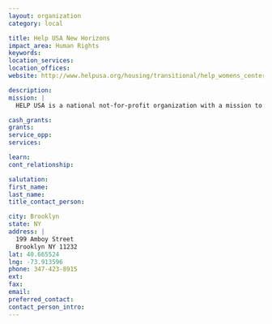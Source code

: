 ```yaml
---
layout: organization
category: local

title: Help USA New Horizons
impact_area: Human Rights
keywords: 
location_services: 
location_offices: 
website: http://www.helpusa.org/housing/transitional/help_womens_center

description: 
mission: |
  HELP USA is a national not-for-profit organization with a mission to empower the homeless and others in need to become and remain self-reliant.  Through the development of quality housing with on-site support services, HELP USA provides resources for its residents to become independent and productive.  We break the cycle of dependency by addressing underlying causes in a way that respects the dignity of those we serve. We help our clients help themselves.

cash_grants: 
grants: 
service_opp: 
services: 

learn: 
cont_relationship: 

salutation: 
first_name: 
last_name: 
title_contact_person: 

city: Brooklyn
state: NY
address: |
  199 Amboy Street    
  Brooklyn NY 11232
lat: 40.665524
lng: -73.913596
phone: 347-423-8915
ext: 
fax: 
email: 
preferred_contact: 
contact_person_intro: 
---
```

